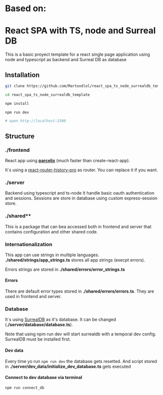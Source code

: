 # Based on:
# React SPA with TS, node and Surreal DB

This is a basic proyect template for a react single page application 
using node and typescript as backend and Surreal DB as database

## Installation

```bash
git clone https://github.com/Martoxdlol/react_spa_ts_node_surrealdb_template

cd react_spa_ts_node_surrealdb_template

npm install

npm run dev

# open http://localhost:3300
```

## Structure

### **./frontend**
React app using **[parceljs](https://parceljs.org/)** (much faster than create-react-app).

It´s using a [react-router-history-pro](https://www.npmjs.com/package/react-router-history-pro) as router. You can replace it if you want.

### **./server**
Backend using typescript and ts-node
It handle basic oauth authentication and sessions.
Sessions are store in database using custom express-session store.

### ./shared**

This is a package that can bea accessed both in frontend and server that contains configuration and other shared code.

### **Internationalization**

This app can use strings in multiple languages. **./shared/strings/app_strings.ts** stores all app strings (execpt errors).

Errors strings are stored in **./shared/errors/error_strings.ts**

#### **Errors**

There are default error types stored in **./shared/errors/errors.ts**. They are used in frontend and server.

### Database

It´s using [SurrealDB](https://surrealdb.com/) as it's database. It can be changed (**./server/database/database.ts**). 

Note that using npm run dev will start surrealdb with a temporal dev config. SurrealDB must be installed first.

#### **Dev data**

Every time yo run `npm run dev` the database gets resetted. And script stored in **./server/dev_data/initialize_dev_database.ts** gets executed

#### **Connect to dev database via terminal**

```bash
npm run connect_db
```